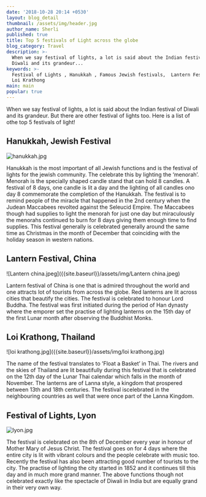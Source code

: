 ```yaml
---
date: '2018-10-28 20:14 +0530'
layout: blog_detail
thumbnail: /assets/img/header.jpg
author_name: Sherli
published: true
title: Top 5 festivals of Light across the globe
blog_category: Travel
description: >-
  When we say festival of lights, a lot is said about the Indian festival of
  Diwali and its grandeur...
keywords: >-
  Festival of Lights , Hanukkah , Famous Jewish festivals,  Lantern Festival ,
  Loi Krathong
main: main
popular: true
---
```


When we say festival of lights, a lot is said about the Indian festival of Diwali and its grandeur. But there are other festival of lights too. Here is a list of othe top 5 festivals of light!

## Hanukkah, Jewish Festival

![hanukkah.jpg]({{site.baseurl}}/assets/img/hanukkah.jpg)

Hanukkah is the most important of all Jewish functions and is the festival of lights for the jewish community. The celebrate this by lighting the ‘menorah’. Menorah is the specially shaped candle stand that can hold 8 candles. A festival of 8 days, one candle is lit a day and the lighting of all candles ono day 8 commemorate the completion of the Hanukkah. The festival is to remind people of the miracle that happened in the 2nd century when the Judean Maccabees revolted against the Seleucid Empire. The Maccabees though had supplies to light the menorah for just one day but miraculously the menorahs continued to burn for 8 days giving them enough time to find supplies. This festival generally is celebrated generally around the same time as Christmas in the month of December that coinciding with the holiday season in western nations.

## Lantern Festival, China

![Lantern china.jpeg]({{site.baseurl}}/assets/img/Lantern china.jpeg)

Lantern festival of China is one that is admired throughout the world and one attracts lot of tourists from across the globe. Red lanterns are lit across cities that beautify the cities. The festival is celebrated to honour Lord Buddha. The festival was first initiated during the period of Han dynasty where the emporer set the practise of lighting lanterns on the 15th day of the first Lunar month after observing the Buddhist Monks.

## Loi Krathong, Thailand

![loi krathong.jpg]({{site.baseurl}}/assets/img/loi krathong.jpg)

The name of the festival translates to ’Float a Basket’ in Thai. The rivers and the skies of Thailand are lit beautifully during this festival that is celebrated on the 12th day of the Lunar Thai calendar which falls in the month of November. The lanterns are of Lanna style, a kingdom that prospered between 13th and 18th centuries. The festival iscelebrated in the neighbouring countries as well that were once part of the Lanna Kingdom.

## Festival of Lights, Lyon

![lyon.jpg]({{site.baseurl}}/assets/img/lyon.jpg)

The festival is celebrated on the 8th of December every year in honour of Mother Mary of Jesus Christ. The festival goes on for 4 days where the entire city is lit with vibrant colours and the people celebrate with music too. Recently the festival has also been attracting good number of tourists to the city. The practise of lighting the city started in 1852 and it continues till this day and in much more grand manner.
The above functions though not celebrated exactly like the spectacle of Diwali in India but are equally grand in their very own way.
